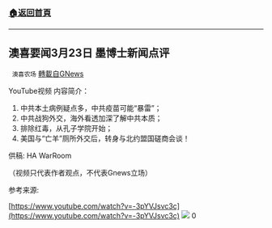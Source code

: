 ###  [:house:返回首頁](https://github.com/ourhimalayas/txt)
---

## 澳喜要闻3月23日 墨博士新闻点评
` 澳喜农场` [轉載自GNews](https://gnews.org/zh-hans/1011553/)

YouTube视频
内容简介：

1. 中共本土病例疑点多，中共疫苗可能“暴雷”；
2. 中共战狗外交，海外看透加深了解中共本质；
3. 排除红毒，从孔子学院开始；
4. 美国与“亡羊”厕所外交后，转身与北约盟国磋商会谈！


供稿: HA WarRoom

（视频只代表作者观点，不代表Gnews立场）

参考来源:

[https://www.youtube.com/watch?v=-3pYVJsvc3c](https://www.youtube.com/watch?v=-3pYVJsvc3c)
![]()![](https://gnews.org/wp-content/uploads/2021/03/1-澳喜Logo-2.jpeg)
0
